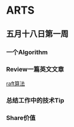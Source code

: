 # ARTS

## 五月十八日第一周

### 一个Algorithm



### Review一篇英文文章

[raft算法](https://ramcloud.atlassian.net/wiki/spaces/logcabin/overview?preview=%2F6586375%2F6750215%2Fraft.pdf)

### 总结工作中的技术Tip

### Share价值

